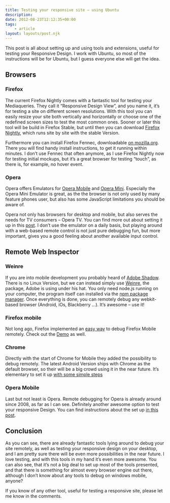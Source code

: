 ```yaml
---
title: Testing your responsive site – using Ubuntu
description: 
date: 2012-08-23T12:12:35+00:00
tags:
    - article
layout: layouts/post.njk
---
```


This post is all about setting up and using tools and extensions, useful for testing your Responsive Design. I work with Ubuntu, so most of the instructions will be for Ubuntu, but I guess everyone else will get the idea.

Browsers
--------

### Firefox

The current Firefox Nightly comes with a fantastic tool for testing your Mediaqueries. They call it “Responsive Design View”, and you name it, it’s for testing a site on different screen resolutions. With this tool you can easily resize your site both vertically and horizontally or choose one of the redefined screen sizes to test the most common ones. Sooner or later this tool will be build in Firefox Stable, but until then you can download [Firefox Nightly](http://nightly.mozilla.org/), which runs site by site with the stable Version.

Furthermore you can install Firefox Fennec, downloadable [on mozilla.org](http://www.mozilla.org/projects/fennec/1.0a2/releasenotes/). There you will find handy install instructions, to get it running within minutes. I don’t use Fennec that often anymore, as I use Firefox Nightly now for testing initial mockups, but it’s a great browser for testing “touch”, as there is, for example, no hover event.  

### Opera

Opera offers Emulators for [Opera Mobile](http://www.omgubuntu.co.uk/2010/08/install-opera-mobile-in-ubuntu-deb) and [Opera Mini](http://www.omgubuntu.co.uk/2010/07/how-to-run-opera-mini-in-ubuntu). Especially the Opera Mini Emulator is great, as the the browser is not only used by many feature phones user, but also has some JavaScript limitations you should be aware of.

Opera not only has browsers for desktop and mobile, but also serves the needs for TV consumers – Opera TV. You can find more out about setting it up in this [post](http://dev.opera.com/articles/view/opera-tv-emulator-getting-started/). I don’t use the emulator on a daily basis, but playing around with a web-based remote control is not just pure debugging fun, but more important, gives you a good feeling about another available input control.

Remote Web Inspector
--------------------

### Weinre

If you are into mobile development you probably heard of [Adobe Shadow](http://labs.adobe.com/technologies/shadow/). There is no Linux Version, but we can instead simply use [Weinre](http://people.apache.org/~pmuellr/weinre/docs/latest/), the package, Adobe is using under his hat. You only need node.js running on your computer, the program itself can installed via the [npm package manager](http://people.apache.org/~pmuellr/weinre/docs/latest/Installing.html). Once everything is done, you can remotely debug any webkit-based browser (Android, iOs, Blackberry …). It’s awesome – use it!

### Firefox mobile

Not long ago, Firefox implemented an [easy way](https://hacks.mozilla.org/2012/08/remote-debugging-on-firefox-for-android/) to debug Firefox Mobile remotely. Check out the [Demo](http://www.youtube.com/watch?feature=player_embedded&v=Znj_8IFeTVs) as well.

### Chrome

Directly with the start of Chrome for Mobile they added the possibility to debug remotely. The latest Android Version ships with Chrome as the default browser, so their will be a big crowd using it in the near future. It’s elementary to set it up [with some simple steps](https://developers.google.com/chrome/mobile/docs/debugging)

### Opera Mobile

Last but not least is Opera. Remote debugging for Opera is already around since 2008, as far as I can see. Definitely another awesome option to test your responsive Design. You can find instructions about the set up [in this post](http://dev.opera.com/articles/view/remote-debugging-with-opera-dragonfly/).

Conclusion
----------

As you can see, there are already fantastic tools lying around to debug your site remotely, as well as testing your responsive design on your desktop, and I am pretty sure there will be even more possibilities in the near future. I love testing, and with this tools in my hand it’s even more awesome. You can also see, that it’s not a big deal to set up most of the tools presented, and that there is something for almost every browser engine out there, although I don’t know about any tools to debug on windows mobile, anyone?

If you know of any other tool, useful for testing a responsive site, please let me know in the comments.